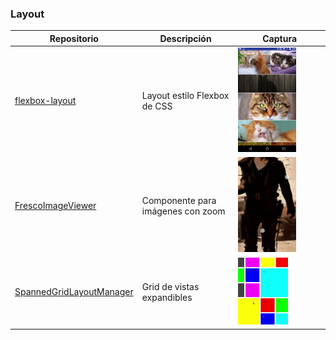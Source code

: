 ### Layout
Repositorio | Descripción | Captura
-|-|-
[flexbox-layout](https://github.com/google/flexbox-layout) | Layout estilo Flexbox de CSS | <img src="images/flexbox-layout.png" width=70%>
[FrescoImageViewer](https://github.com/stfalcon-studio/FrescoImageViewer) | Componente para imágenes con zoom | <img src="images/FrescoImageViewer.png" width=70%>
[SpannedGridLayoutManager](https://github.com/Arasthel/SpannedGridLayoutManager) | Grid de vistas expandibles | <img src="images/SpannedGridLayoutManager.png" width=60%>
